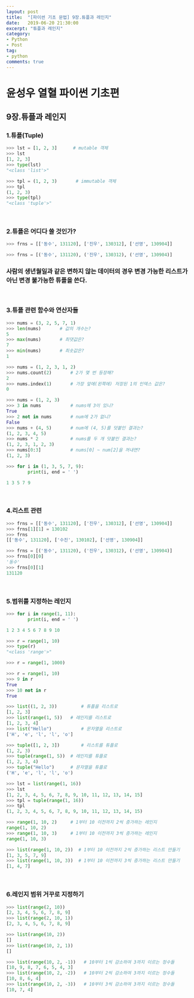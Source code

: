 ```yaml
---
layout: post
title:  "[파이썬 기초 문법] 9장.튜플과 레인지"
date:   2019-06-20 21:30:00
excerpt: "튜플과 레인지"
category:
- Python
- Post
tag:
- python
comments: true
---
```


# 윤성우 열혈 파이썬 기초편
## 9장.튜플과 레인지
### 1.튜플(Tuple)
~~~ python
>>> lst = [1, 2, 3]      # mutable 객체
>>> lst
[1, 2, 3]
>>> type(lst)
"<class 'list'>"
~~~

~~~ python
>>> tpl = (1, 2, 3)       # immutable 객체
>>> tpl
(1, 2, 3)
>>> type(tpl)
"<class 'tuple'>"
~~~
<br>

### 2.튜플은 어디다 쓸 것인가?
~~~ python
>>> frns = [['동수', 131120], ['진우', 130312], ['선영', 130904]]
~~~

~~~ python
>>> frns = [('동수', 131120), ('진우', 130312), ('선영', 130904)]
~~~
### 사람의 생년월일과 같은 변하지 않는 데이터의 경우 변경 가능한 리스트가 아닌 변경 불가능한 튜플을 쓴다.
<br>

### 3.튜플 관련 함수와 연산자들
~~~ python
>>> nums = (3, 2, 5, 7, 1)
>>> len(nums) 		# 값의 개수는?
5
>>> max(nums) 		# 최댓값은?
7
>>> min(nums) 		# 최솟값은?
1
~~~

~~~ python
>>> nums = (1, 2, 3, 1, 2)
>>> nums.count(2) 		# 2가 몇 번 등장해?
2
>>> nums.index(1) 		# 가장 앞에(왼쪽에) 저장된 1의 인덱스 값은?
0
~~~

~~~ python
>>> nums = (1, 2, 3)
>>> 3 in nums 			# nums에 3이 있니?
True
>>> 2 not in nums 		# num에 2가 없니?
False
>>> nums + (4, 5) 		# num에 (4, 5)를 덧붙인 결과는?
(1, 2, 3, 4, 5)
>>> nums * 2 			# nums를 두 개 덧붙인 결과는?
(1, 2, 3, 1, 2, 3)
>>> nums[0:3] 			# nums[0] ~ num[2]을 꺼내면?
(1, 2, 3)
~~~

~~~ python
>>> for i in (1, 3, 5, 7, 9):
        print(i, end = ' ')

1 3 5 7 9
~~~
<br>

### 4.리스트 관련
~~~ python
>>> frns = [['동수', 131120], ['진우', 130312], ['선영', 130904]]
>>> frns[1][1] = 130102
>>> frns
[['동수', 131120], ['수진', 130102], ['선영', 130904]]
~~~

~~~ python
>>> frns = [('동수', 131120), ('진우', 130312), ('선영', 130904)]
>>> frns[0][0]
'동수'
>>> frns[0][1]
131120
~~~
<br>

### 5.범위를 지정하는 레인지
~~~ python
>>> for i in range(1, 11):
        print(i, end = ' ')

1 2 3 4 5 6 7 8 9 10
~~~

~~~ python
>>> r = range(1, 10)
>>> type(r)
"<class 'range'>"
~~~

~~~ python
>>> r = range(1, 1000)
~~~


~~~ python
>>> r = range(1, 10)
>>> 9 in r
True
>>> 10 not in r
True
~~~

~~~ python
>>> list((1, 2, 3)) 		# 튜플을 리스트로
[1, 2, 3]
>>> list(range(1, 5)) 	# 레인지를 리스트로
[1, 2, 3, 4]
>>> list("Hello") 			# 문자열을 리스트로
['H', 'e', 'l', 'l', 'o']
~~~


~~~ python
>>> tuple([1, 2, 3]) 		# 리스트를 튜플로
(1, 2, 3)
>>> tuple(range(1, 5)) 	# 레인지를 튜플로
(1, 2, 3, 4)
>>> tuple("Hello") 		# 문자열을 튜플로
('H', 'e', 'l', 'l', 'o')
~~~

~~~ python
>>> lst = list(range(1, 16))
>>> lst
[1, 2, 3, 4, 5, 6, 7, 8, 9, 10, 11, 12, 13, 14, 15]
>>> tpl = tuple(range(1, 16))
>>> tpl
(1, 2, 3, 4, 5, 6, 7, 8, 9, 10, 11, 12, 13, 14, 15)
~~~

~~~ python
>>> range(1, 10, 2) 	# 1부터 10 이전까지 2씩 증가하는 레인지
range(1, 10, 2)
>>> range(1, 10, 3) 	# 1부터 10 이전까지 3씩 증가하는 레인지
range(1, 10, 3)
~~~

~~~ python
>>> list(range(1, 10, 2))  # 1부터 10 이전까지 2씩 증가하는 리스트 만들기
[1, 3, 5, 7, 9]
>>> list(range(1, 10, 3))  # 1부터 10 이전까지 3씩 증가하는 리스트 만들기
[1, 4, 7]
~~~
<br>

### 6.레인지 범위 거꾸로 지정하기
~~~ python
>>> list(range(2, 10))
[2, 3, 4, 5, 6, 7, 8, 9]
>>> list(range(2, 10, 1))
[2, 3, 4, 5, 6, 7, 8, 9]
~~~

~~~ python
>>> list(range(10, 2))
[]
>>> list(range(10, 2, 1))
[]
~~~

~~~ python
>>> list(range(10, 2, -1))   # 10부터 1씩 감소하여 3까지 이르는 정수들
[10, 9, 8, 7, 6, 5, 4, 3]
>>> list(range(10, 2, -2))   # 10부터 2씩 감소하여 3까지 이르는 정수들
[10, 8, 6, 4]
>>> list(range(10, 2, -3))   # 10부터 3씩 감소하여 3까지 이르는 정수들
[10, 7, 4]
~~~
<br>

